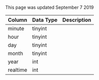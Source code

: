 This page was updated September 7 2019

| Column   | Data Type | Description |
| -------- | --------- | ----------- |
| minute   | tinyint   |             |
| hour     | tinyint   |             |
| day      | tinyint   |             |
| month    | tinyint   |             |
| year     | int       |             |
| realtime | int       |             |